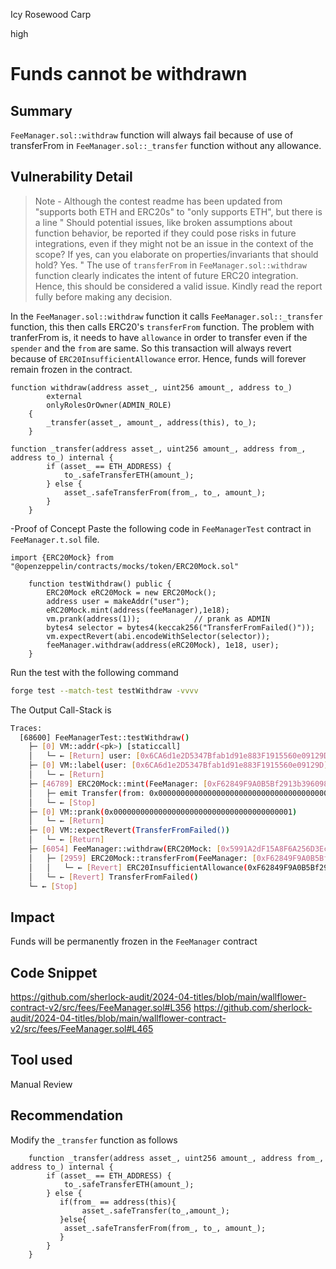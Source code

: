 Icy Rosewood Carp

high

# Funds cannot be withdrawn

## Summary
`FeeManager.sol::withdraw` function will always fail because of use of transferFrom in `FeeManager.sol::_transfer` function without any allowance.
## Vulnerability Detail
> Note - Although the contest readme has been updated from "supports both ETH and ERC20s" to "only supports ETH", but there is a line
"
Should potential issues, like broken assumptions about function behavior, be reported if they could pose risks in future integrations, even if they might not be an issue in the context of the scope? If yes, can you elaborate on properties/invariants that should hold?
 Yes.
"
The use of `transferFrom` in `FeeManager.sol::withdraw` function clearly indicates the intent of future ERC20 integration. Hence, this should be considered a valid issue. Kindly read the report fully before making any decision.


In the `FeeManager.sol::withdraw` function it calls `FeeManager.sol::_transfer` function, this then calls ERC20's `transferFrom` function. The problem with tranferFrom is, it needs to have `allowance` in order to transfer even if the `spender` and the `from` are same. So this transaction will always revert because of `ERC20InsufficientAllowance` error. Hence, funds will forever remain frozen in the contract.
```solidity
function withdraw(address asset_, uint256 amount_, address to_)
        external
        onlyRolesOrOwner(ADMIN_ROLE)
    {
        _transfer(asset_, amount_, address(this), to_);
    }
```
```solidity
function _transfer(address asset_, uint256 amount_, address from_, address to_) internal {
        if (asset_ == ETH_ADDRESS) {
            to_.safeTransferETH(amount_);
        } else {
            asset_.safeTransferFrom(from_, to_, amount_);
        }
    }
```

-Proof of Concept
Paste the following code in `FeeManagerTest` contract in `FeeManager.t.sol` file.
```solidity
import {ERC20Mock} from "@openzeppelin/contracts/mocks/token/ERC20Mock.sol"

    function testWithdraw() public {
        ERC20Mock eRC20Mock = new ERC20Mock();
        address user = makeAddr("user");
        eRC20Mock.mint(address(feeManager),1e18);
        vm.prank(address(1));            // prank as ADMIN
        bytes4 selector = bytes4(keccak256("TransferFromFailed()"));     
        vm.expectRevert(abi.encodeWithSelector(selector));
        feeManager.withdraw(address(eRC20Mock), 1e18, user);
    }
```
Run the test with the following command 
```bash
forge test --match-test testWithdraw -vvvv
```
The Output Call-Stack is
```bash
Traces:
  [68600] FeeManagerTest::testWithdraw()
    ├─ [0] VM::addr(<pk>) [staticcall]
    │   └─ ← [Return] user: [0x6CA6d1e2D5347Bfab1d91e883F1915560e09129D]
    ├─ [0] VM::label(user: [0x6CA6d1e2D5347Bfab1d91e883F1915560e09129D], "user")
    │   └─ ← [Return] 
    ├─ [46789] ERC20Mock::mint(FeeManager: [0xF62849F9A0B5Bf2913b396098F7c7019b51A820a], 1000000000000000000 [1e18])
    │   ├─ emit Transfer(from: 0x0000000000000000000000000000000000000000, to: FeeManager: [0xF62849F9A0B5Bf2913b396098F7c7019b51A820a], value: 1000000000000000000 [1e18])
    │   └─ ← [Stop] 
    ├─ [0] VM::prank(0x0000000000000000000000000000000000000001)
    │   └─ ← [Return] 
    ├─ [0] VM::expectRevert(TransferFromFailed())
    │   └─ ← [Return] 
    ├─ [6054] FeeManager::withdraw(ERC20Mock: [0x5991A2dF15A8F6A256D3Ec51E99254Cd3fb576A9], 1000000000000000000 [1e18], user: [0x6CA6d1e2D5347Bfab1d91e883F1915560e09129D])
    │   ├─ [2959] ERC20Mock::transferFrom(FeeManager: [0xF62849F9A0B5Bf2913b396098F7c7019b51A820a], user: [0x6CA6d1e2D5347Bfab1d91e883F1915560e09129D], 1000000000000000000 [1e18])
    │   │   └─ ← [Revert] ERC20InsufficientAllowance(0xF62849F9A0B5Bf2913b396098F7c7019b51A820a, 0, 1000000000000000000 [1e18])
    │   └─ ← [Revert] TransferFromFailed()
    └─ ← [Stop]
```
## Impact
Funds will be permanently frozen in the `FeeManager` contract
## Code Snippet
https://github.com/sherlock-audit/2024-04-titles/blob/main/wallflower-contract-v2/src/fees/FeeManager.sol#L356
https://github.com/sherlock-audit/2024-04-titles/blob/main/wallflower-contract-v2/src/fees/FeeManager.sol#L465
## Tool used

Manual Review

## Recommendation
Modify the `_transfer` function as follows
```solidity
    function _transfer(address asset_, uint256 amount_, address from_, address to_) internal {
        if (asset_ == ETH_ADDRESS) {
            to_.safeTransferETH(amount_);
        } else {
           if(from_ == address(this){
                asset_.safeTransfer(to_,amount_);
           }else{
            asset_.safeTransferFrom(from_, to_, amount_);
           }
        }
    }
```